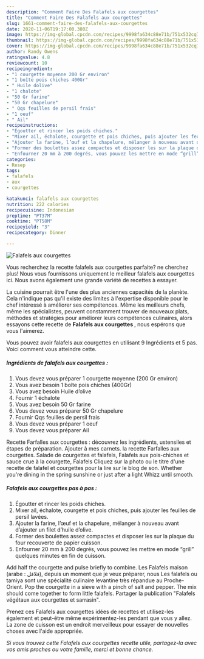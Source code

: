 ```yaml
---
description: "Comment Faire Des Falafels aux courgettes"
title: "Comment Faire Des Falafels aux courgettes"
slug: 1661-comment-faire-des-falafels-aux-courgettes
date: 2020-11-06T19:17:00.380Z
image: https://img-global.cpcdn.com/recipes/9998fa634c88e71b/751x532cq70/falafels-aux-courgettes-photo-principale-de-la-recette.jpg
thumbnail: https://img-global.cpcdn.com/recipes/9998fa634c88e71b/751x532cq70/falafels-aux-courgettes-photo-principale-de-la-recette.jpg
cover: https://img-global.cpcdn.com/recipes/9998fa634c88e71b/751x532cq70/falafels-aux-courgettes-photo-principale-de-la-recette.jpg
author: Randy Owens
ratingvalue: 4.8
reviewcount: 10
recipeingredient:
- "1 courgette moyenne 200 Gr environ"
- "1 boîte pois chiches 400Gr"
- " Huile dolive"
- "1 chalote"
- "50 Gr farine"
- "50 Gr chapelure"
- " Qqs feuilles de persil frais"
- "1 oeuf"
- " Ail"
recipeinstructions:
- "Égoutter et rincer les poids chiches."
- "Mixer ail, échalote, courgette et pois chiches, puis ajouter les feuilles de persil lavées."
- "Ajouter la farine, l’œuf et la chapelure, mélanger à nouveau avant d’ajouter un filet d’huile d’olive."
- "Former des boulettes assez compactes et disposer les sur la plaque du four recouverte de papier cuisson."
- "Enfourner 20 mm à 200 degrés, vous pouvez les mettre en mode “grill” quelques minutes en fin de cuisson."
categories:
- Resep
tags:
- falafels
- aux
- courgettes

katakunci: falafels aux courgettes 
nutrition: 222 calories
recipecuisine: Indonesian
preptime: "PT37M"
cooktime: "PT58M"
recipeyield: "3"
recipecategory: Dinner

---
```



![Falafels aux courgettes](https://img-global.cpcdn.com/recipes/9998fa634c88e71b/751x532cq70/falafels-aux-courgettes-photo-principale-de-la-recette.jpg)

Vous recherchez la recette falafels aux courgettes parfaite? ne cherchez plus! Nous vous fournissons uniquement le meilleur falafels aux courgettes ici. Nous avons également une grande variété de recettes à essayer.

La cuisine pourrait être l'une des plus anciennes capacités de la planète. Cela n'indique pas qu'il existe des limites à l'expertise disponible pour le chef intéressé à améliorer ses compétences. Même les meilleurs chefs, même les spécialistes, peuvent constamment trouver de nouveaux plats, méthodes et stratégies pour améliorer leurs compétences culinaires, alors essayons cette recette de <strong> Falafels aux courgettes </strong>, nous espérons que vous l'aimerez.

<!--inarticleads1-->

Vous pouvez avoir falafels aux courgettes en utilisant 9 Ingrédients et 5 pas. Voici comment vous atteindre cette.

##### Ingrédients de falafels aux courgettes :

1. Vous devez vous préparer 1 courgette moyenne (200 Gr environ)
1. Vous avez besoin 1 boîte pois chiches (400Gr)
1. Vous avez besoin  Huile d’olive
1. Fournir 1 échalote
1. Vous avez besoin 50 Gr farine
1. Vous devez vous préparer 50 Gr chapelure
1. Fournir  Qqs feuilles de persil frais
1. Vous devez vous préparer 1 oeuf
1. Vous devez vous préparer  Ail


Recette Farfalles aux courgettes : découvrez les ingrédients, ustensiles et étapes de préparation. Ajouter à mes carnets. la recette Farfalles aux courgettes. Salade de courgettes et falafels, Falafels aux pois-chiches et sauce crue à la courgette, Falafels Cliquez sur la photo ou le titre d&#39;une recette de falafel et courgettes pour la lire sur le blog de son. Whether you&#39;re dining in the spring sunshine or just after a light Whizz until smooth. 

<!--inarticleads2-->

##### Falafels aux courgettes pas à pas :

1. Égoutter et rincer les poids chiches.
1. Mixer ail, échalote, courgette et pois chiches, puis ajouter les feuilles de persil lavées.
1. Ajouter la farine, l’œuf et la chapelure, mélanger à nouveau avant d’ajouter un filet d’huile d’olive.
1. Former des boulettes assez compactes et disposer les sur la plaque du four recouverte de papier cuisson.
1. Enfourner 20 mm à 200 degrés, vous pouvez les mettre en mode “grill” quelques minutes en fin de cuisson.


Add half the courgette and pulse briefly to combine. Les Falafels maison (arabe : فلافل), depuis un moment que je veux préparer, nous Les falafels ou tamiya sont une spécialité culinaire levantine très répandue au Proche-Orient. Pop the courgette in a sieve with a pinch of salt and pepper. The mix should come together to form little falafels. Partager la publication &#34;Falafels végétaux aux courgettes et sarrasin&#34;. 

<!--inarticleads1-->

<p>
Prenez ces Falafels aux courgettes idées de recettes et utilisez-les également et peut-être même expérimentez-les pendant que vous y allez. La zone de cuisson est un endroit merveilleux pour essayer de nouvelles choses avec l'aide appropriée.
</p>

<p>
<i>Si vous trouvez cette Falafels aux courgettes recette utile, partagez-la avec vos amis proches ou votre famille, merci et bonne chance.</i>
</p>
